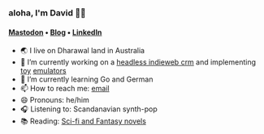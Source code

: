 ### aloha, I'm David 🥖🌹

#### [Mastodon](https://aus.social/@gilmae) &bull; [Blog](https://blog.avocadia.net) &bull; [LinkedIn](https://www.linkedin.com/in/edgardavid/)


- 🌏 I live on Dharawal land in Australia
- 🔭 I’m currently working on a [headless indieweb crm](https://github.com/gilmae/maat) and implementing [toy](https://github.com/gilmae/brainfuck) [emulators](https://github.com/gilmae/chip8)
- 🌱 I’m currently learning Go and German
- 📫 How to reach me: [email](mailto:me@davidedgar.me)
- 😄 Pronouns: he/him
- 🎧 Listening to: Scandanavian synth-pop
- 📚 Reading: [Sci-fi and Fantasy novels](https://www.goodreads.com/user/show/1506188-david)
<!--- ⚡ Fun fact: -->


